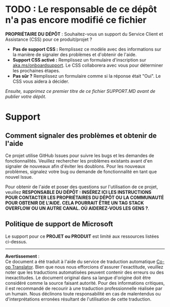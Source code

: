 <!--
CO_OP_TRANSLATOR_METADATA:
{
  "original_hash": "b7244261ee19497082edf33bcce64717",
  "translation_date": "2025-09-29T16:58:43+00:00",
  "source_file": "SUPPORT.md",
  "language_code": "fr"
}
-->
# TODO : Le responsable de ce dépôt n'a pas encore modifié ce fichier

**PROPRIÉTAIRE DU DÉPÔT** : Souhaitez-vous un support du Service Client et Assistance (CSS) pour ce produit/projet ?

- **Pas de support CSS :** Remplissez ce modèle avec des informations sur la manière de signaler des problèmes et d'obtenir de l'aide.
- **Support CSS activé :** Remplissez un formulaire d'inscription sur [aka.ms/onboardsupport](https://aka.ms/onboardsupport). Le CSS collaborera avec vous pour déterminer les prochaines étapes.
- **Pas sûr ?** Remplissez un formulaire comme si la réponse était "Oui". Le CSS vous aidera à décider.

*Ensuite, supprimez ce premier titre de ce fichier SUPPORT.MD avant de publier votre dépôt.*

# Support

## Comment signaler des problèmes et obtenir de l'aide  

Ce projet utilise GitHub Issues pour suivre les bugs et les demandes de fonctionnalités. Veuillez rechercher les problèmes existants avant d'en signaler de nouveaux afin d'éviter les doublons. Pour les nouveaux problèmes, signalez votre bug ou demande de fonctionnalité en tant que nouvel Issue.

Pour obtenir de l'aide et poser des questions sur l'utilisation de ce projet, veuillez **RESPONSABLE DU DÉPÔT : INSÉREZ ICI LES INSTRUCTIONS POUR CONTACTER LES PROPRIÉTAIRES DU DÉPÔT OU LA COMMUNAUTÉ POUR OBTENIR DE L'AIDE. CELA POURRAIT ÊTRE UN TAG STACK OVERFLOW OU UN AUTRE CANAL. OÙ AIDEREZ-VOUS LES GENS ?**.

## Politique de support de Microsoft  

Le support pour ce **PROJET ou PRODUIT** est limité aux ressources listées ci-dessus.

---

**Avertissement** :  
Ce document a été traduit à l'aide du service de traduction automatique [Co-op Translator](https://github.com/Azure/co-op-translator). Bien que nous nous efforcions d'assurer l'exactitude, veuillez noter que les traductions automatisées peuvent contenir des erreurs ou des inexactitudes. Le document original dans sa langue d'origine doit être considéré comme la source faisant autorité. Pour des informations critiques, il est recommandé de recourir à une traduction professionnelle réalisée par un humain. Nous déclinons toute responsabilité en cas de malentendus ou d'interprétations erronées résultant de l'utilisation de cette traduction.